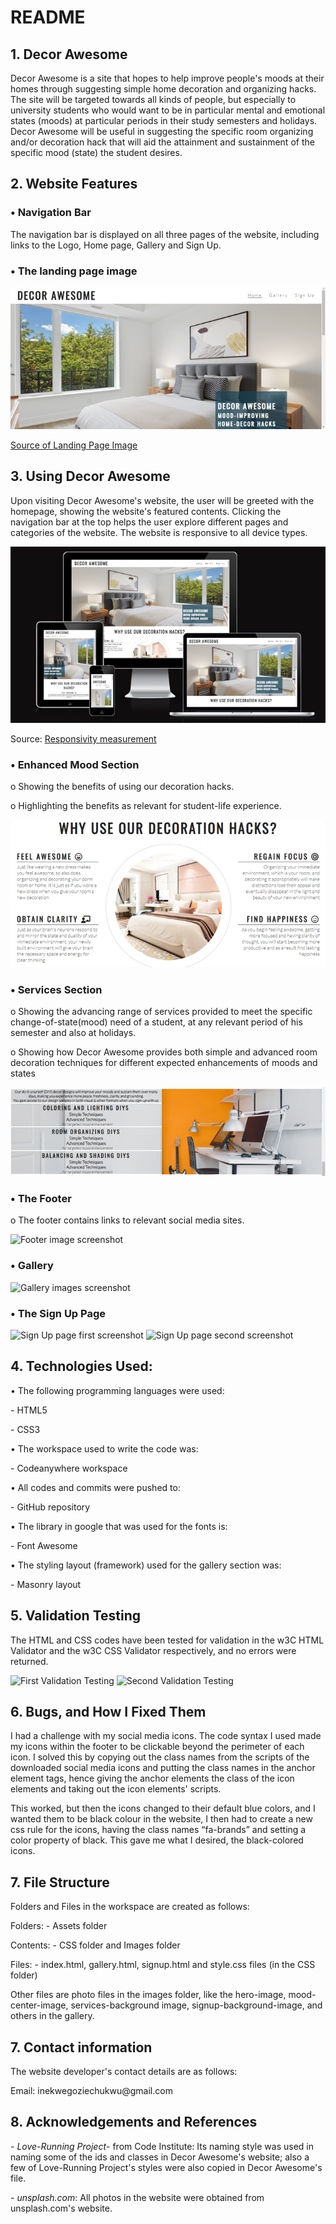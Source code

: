 # README

## 1. Decor Awesome

<p>Decor Awesome is a site that hopes to help improve people's moods at their homes through suggesting simple home decoration and organizing hacks. The site will be targeted towards all kinds of people, but especially to university students who would want to be in particular mental and emotional states (moods) at particular periods in their study semesters and holidays. Decor Awesome will be useful in suggesting the specific room organizing and/or decoration hack that will aid the attainment and sustainment of the specific mood (state) the student desires.</p>

## 2. Website Features

### • Navigation Bar

<p>The navigation bar is displayed on all three pages of the website, including links to the Logo, Home page, Gallery and Sign Up.</p>

### • The landing page image

<img src="assets/images/landing-page-image-screenshot.PNG" alt="Landing page image">

[Source of Landing Page Image](https://unsplash.com/photos/0jmXOqUhpTQ)

## 3. Using Decor Awesome

Upon visiting Decor Awesome's website, the user will be greeted with the homepage, showing the website's featured contents. Clicking the navigation bar at the top helps the user explore different pages and categories of the website. The website is responsive to all device types.

<img src="assets/images/responsiveness-screenshot.PNG" alt="Responsiveness screenshot">
 
Source: [Responsivity measurement](https://ui.dev/amiresponsive?url=https://goziechukwu.github.io/decor-awesome/)
 
### •	Enhanced Mood Section

<p>o	Showing the benefits of using our decoration hacks.</p>
<p>o	Highlighting the benefits as relevant for student-life experience.</p>

<img src="assets/images/enhanced-mood-section-screenshot.PNG" alt="enhanced-mood-section-screenshot">

### • Services Section

<p>o	Showing the advancing range of services provided to meet the specific change-of-state(mood) need of a student, at any relevant period of his semester and also at holidays.</p>
<p>o	Showing how Decor Awesome provides both simple and advanced room decoration techniques for different expected enhancements of moods and states</p>

<img src="assets/images/services-section-screenshot.PNG" alt="Services section screenshot">
 
### •	The Footer
<p>o	The footer contains links to relevant social media sites.</p>

 <img src="footer-image-screenshot.PNG" alt="Footer image screenshot">

### • Gallery

 <img src="gallery-images-screenshot.PNG" alt="Gallery images screenshot">

### • The Sign Up Page

 <img src="sign-up-page-screenshot-1.PNG" alt="Sign Up page first screenshot">

 <img src="sign-up-page-screenshot-2.PNG" alt="Sign Up page second screenshot">

## 4. Technologies Used:

<p>•	The following programming languages were used:</p>
<p>- HTML5</p>
<p>- CSS3</p>
<p>•	The workspace used to write the code was:</p>
<p>- Codeanywhere workspace</p>
<p>•	All codes and commits were pushed to:</p>
<p>- GitHub repository</p>
<p>•	The library in google that was used for the fonts is:</p>
<p>- Font Awesome</p>
<p>•	The styling layout (framework) used for the gallery section was:</p>
<p>- Masonry layout</p>

## 5. Validation Testing

<p>The HTML and CSS codes have been tested for validation in the w3C HTML Validator and the w3C CSS Validator respectively, and no errors were returned.
 </p>

<img src="validation-testing-screenshot-1.PNG" alt="First Validation Testing">

<img src="validation-testing-screenshot-2.PNG" alt="Second Validation Testing">
 
## 6. Bugs, and How I Fixed Them

<p>I had a challenge with my social media icons. The code syntax I used made my icons within the footer to be clickable beyond the perimeter of each icon. I solved this by copying out the class names from the scripts of the downloaded social media icons and putting the class names in the anchor element tags, hence giving the anchor elements the class of the icon elements and taking out the icon elements' scripts.</p>

<p>This worked, but then the icons changed to their default blue colors, and I wanted them to be black colour in the website, I then had to create a new css rule for the icons, having the class names “fa-brands” and setting a color property of black. This gave me what I desired, the black-colored icons.</p>

## 7. File Structure

<p>Folders and Files in the workspace are created as follows:</p>
<p>Folders:   - Assets folder</p>
<p>Contents: - CSS folder and Images folder</p>
<p>Files: 	- index.html, gallery.html, signup.html and style.css files (in the CSS folder)</p>
<p>Other files are photo files in the images folder, like the hero-image, mood-center-image, services-background image, signup-background-image, and others in the gallery.</p>

## 7. Contact information

<p>The website developer's contact details are as follows:</p>
<p>Email:	inekwegoziechukwu@gmail.com</p>

## 8. Acknowledgements and References

<p>-  <i>Love-Running Project</i>- from Code Institute: Its naming style was used in naming some of the ids and classes in Decor Awesome's website; also a few of Love-Running Project's styles were also copied in Decor Awesome's file.</p>

<p>-  <i>unsplash.com</i>: All photos in the website were obtained from unsplash.com's website.</p>
